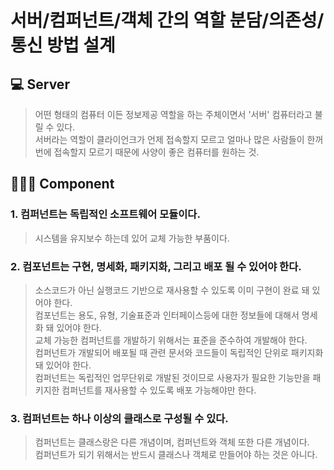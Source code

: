 # **서버/컴퍼넌트/객체 간의 역할 분담/의존성/통신 방법 설계**

## 💻 Server
> 어떤 형태의 컴퓨터 이든 정보제공 역할을 하는 주체이면서 '서버' 컴퓨터라고 불릴 수 있다.  
> 서버라는 역할이 클라이언크가 언제 접속할지 모르고 얼마나 많은 사람들이 한꺼번에 접속할지 모르기 때문에 사양이 좋은 컴퓨터를 원하는 것.

## 🙋🏻‍♂️ Component
### **1. 컴퍼넌트는 독립적인 소프트웨어 모듈이다.**  
> 시스템을 유지보수 하는데 있어 교체 가능한 부품이다.  
 
### **2. 컴포넌트는 구현, 명세화, 패키지화, 그리고 배포 될 수 있어야 한다.**
> 소스코드가 아닌 실행코드 기반으로 재사용할 수 있도록 이미 구현이 완료 돼 있어야 한다.  
> 컴포넌트는 용도, 유형, 기술표준과 인터페이스등에 대한 정보들에 대해서 명세화 돼 있어야 한다.  
> 교체 가능한 컴퍼넌트를 개발하기 위해서는 표준을 준수하여 개발해야 한다.  
> 컴퍼넌트가 개발되어 배포될 때 관련 문서와 코드들이 독립적인 단위로 패키지화 돼 있어야 한다.  
> 컴퍼넌트는 독립적인 업무단위로 개발된 것이므로 사용자가 필요한 기능만을 패키지한 컴퍼넌트를 재사용할 수 있도록 배포 가능해야만 한다.

### **3. 컴퍼넌트는 하나 이상의 클래스로 구성될 수 있다.**
> 컴퍼넌트는 클래스랑은 다른 개념이며, 컴퍼넌트와 객체 또한 다른 개념이다.  
> 컴퍼넌트가 되기 위해서는 반드시 클래스나 객체로 만들어야 하는 것은 아니다.  